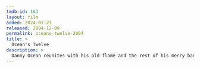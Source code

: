 ```yaml
---
tmdb-id: 163
layout: film
added: 2024-01-21
released: 2004-12-09
permalink: oceans-twelve-2004
title: >
  Ocean's Twelve
description: >
  Danny Ocean reunites with his old flame and the rest of his merry band of thieves in carrying out three huge heists in Rome, Paris and Amsterdam – but a Europol agent is hot on their heels.
---
```

